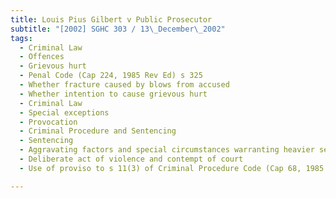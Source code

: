 ```yaml
---
title: Louis Pius Gilbert v Public Prosecutor 
subtitle: "[2002] SGHC 303 / 13\_December\_2002"
tags:
  - Criminal Law
  - Offences
  - Grievous hurt
  - Penal Code (Cap 224, 1985 Rev Ed) s 325
  - Whether fracture caused by blows from accused
  - Whether intention to cause grievous hurt
  - Criminal Law
  - Special exceptions
  - Provocation
  - Criminal Procedure and Sentencing
  - Sentencing
  - Aggravating factors and special circumstances warranting heavier sentence
  - Deliberate act of violence and contempt of court
  - Use of proviso to s 11(3) of Criminal Procedure Code (Cap 68, 1985 Rev Ed) to enhance sentence

---
```



